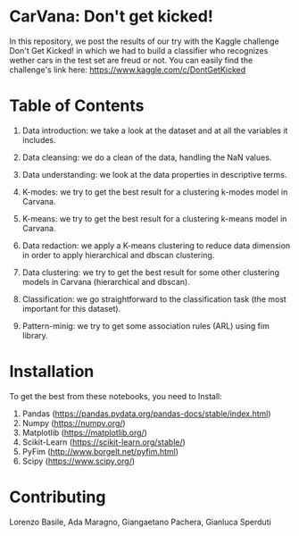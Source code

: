 # CarVana: Don't get kicked!
In this repository, we post the results of our try with the Kaggle challenge Don't Get Kicked! in which we had to build a classifier who recognizes wether cars in the test set are freud or not.
You can easily find the challenge's link here: https://www.kaggle.com/c/DontGetKicked

# Table of Contents

1. Data introduction: we take a look at the dataset and at all the variables it includes.

2. Data cleansing: we do a clean of the data, handling the NaN values.

3. Data understanding: we look at the data properties in descriptive terms.

4. K-modes: we try to get the best result for a clustering k-modes model in Carvana.

5. K-means: we try to get the best result for a clustering k-means model in Carvana.

6. Data redaction: we apply a K-means clustering to reduce data dimension in order to apply hierarchical and dbscan clustering.

7. Data clustering: we try to get the best result for some other clustering models in Carvana (hierarchical and dbscan).

8. Classification: we go straightforward to the classification task (the most important for this dataset).

9. Pattern-minig: we try to get some association rules (ARL) using fim library. 


# Installation

To get the best from these notebooks, you need to Install: 

1. Pandas (https://pandas.pydata.org/pandas-docs/stable/index.html)
2. Numpy (https://numpy.org/)
3. Matplotlib (https://matplotlib.org/)
4. Scikit-Learn (https://scikit-learn.org/stable/)
5. PyFim (http://www.borgelt.net/pyfim.html)
6. Scipy (https://www.scipy.org/)


# Contributing

Lorenzo Basile, Ada Maragno, Giangaetano Pachera, Gianluca Sperduti 
